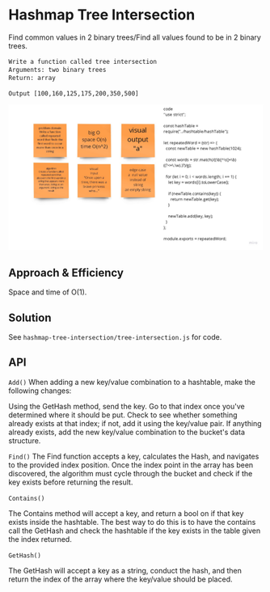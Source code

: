 # Hashmap Tree Intersection

Find common values in 2 binary trees/Find all values found to be in 2 binary trees.

    Write a function called tree intersection
    Arguments: two binary trees
    Return: array

`Output [100,160,125,175,200,350,500]`

![whiteboard](../image/31.jpg)
## Approach & Efficiency

<!-- What approach did you take? Why? What is the Big O space/time for this approach? -->

Space and time of O(1).

## Solution

<!-- Show how to run your code, and examples of it in action -->

See `hashmap-tree-intersection/tree-intersection.js` for code.

## API

<!-- Description of each method publicly available in each of your hashtable -->

`Add()`
When adding a new key/value combination to a hashtable, make the following changes:

Using the GetHash method, send the key.
Go to that index once you've determined where it should be put.
Check to see whether something already exists at that index; if not, add it using the key/value pair.
If anything already exists, add the new key/value combination to the bucket's data structure.

`Find()`
The Find function accepts a key, calculates the Hash, and navigates to the provided index position. Once the index point in the array has been discovered, the algorithm must cycle through the bucket and check if the key exists before returning the result.

`Contains()`

The Contains method will accept a key, and return a bool on if that key exists inside the hashtable. The best way to do this is to have the contains call the GetHash and check the hashtable if the key exists in the table given the index returned.

`GetHash()`

The GetHash will accept a key as a string, conduct the hash, and then return the index of the array where the key/value should be placed.
